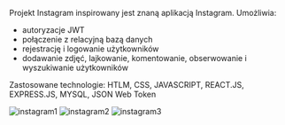 Projekt Instagram inspirowany jest znaną aplikacją Instagram.
Umożliwia:
- autoryzacje JWT
- połączenie z relacyjną bazą danych
- rejestrację i logowanie użytkowników
- dodawanie zdjęć, lajkowanie, komentowanie, obserwowanie i wyszukiwanie użytkowników

Zastosowane technologie: HTLM, CSS, JAVASCRIPT, REACT.JS, EXPRESS.JS, MYSQL, JSON Web Token

![instagram1](https://user-images.githubusercontent.com/75683529/150788476-8369ecdf-62c5-4539-843b-dff4fdff58f1.jpg)
![instagram2](https://user-images.githubusercontent.com/75683529/150788483-131d3a78-ca36-4437-a849-57b69c2d68e4.jpg)
![instagram3](https://user-images.githubusercontent.com/75683529/150788494-20211378-cfd9-4cae-8950-8c647064b9be.jpg)
